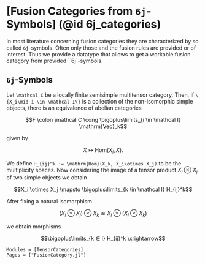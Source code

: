 # [Fusion Categories from `6j`-Symbols] (@id 6j_categories)

In most literature concerning fusion categories they are characterized by 
so called ``6j``-symbols. Often only those and the fusion rules are provided or of interest. Thus we provide a datatype that allows to 
get a workable fusion category from provided ``6j`-symbols.

## ``6j``-Symbols

Let ``\mathcal C`` be a locally finite semisimple multitensor category.  Then, if ``\{X_i\mid i \in \mathcal I\}`` is a collection of the non-isomorphic simple objects, there is an equivalence of abelian categories 

```math
F \colon \mathcal C \cong \bigoplus\limits_{i \in \mathcal I} \mathrm{Vec}_k
```

given by 

```math
X \mapsto \mathrm{Hom}(X_i,X).
```

We define ``H_{ij}^k := \mathrm{Hom}(X_k, X_i\otimes X_j)`` to be the multiplicity spaces. Now considering the image of a tensor product $X_i \otimes X_j$ of two simple objects we obtain 

```math
X_i \otimes X_j \mapsto \bigoplus\limits_{k \in \mathcal I} H_{ij}^k
```

After fixing a natural isomorphism 

```math
(X_i \otimes X_j) \otimes X_k \cong X_i \otimes (X_j \otimes X_k)
```

we obtain morphisms 

```math
\bigoplus\limits_{k ∈ I} H_{ij}^k \xrightarrow
```


```@autodocs
Modules = [TensorCategories]
Pages = ["FusionCategory.jl"]
```